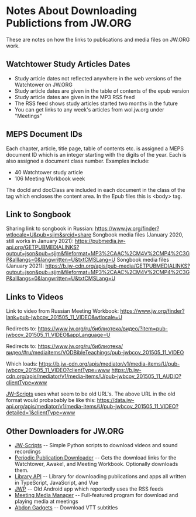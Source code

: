 # Notes About Downloading Publictions from JW.ORG

These are notes on how the links to publications and media files on JW.ORG work.

## Watchtower Study Articles Dates

* Study article dates not reflected anywhere in the web versions of the
  Watchtower on JW.ORG
* Study article dates are given in the table of contents of the epub version
* Study article dates are given in the MP3 RSS feed
* The RSS feed shows study articles started two months in the future
* You can get links to any week's articles from wol.jw.org under "Meetings"

## MEPS Document IDs

Each chapter, article, title page, table of contents etc. is assigned a MEPS 
document ID which is an integer starting with the digits of the year. Each is
also assigned a document class number. Examples include:

* 40 Watchtower study article
* 106 Meeting Workbook week

The docId and docClass are included in each document in the class of the tag
which encloses the content area. In the Epub files this is &lt;body&gt; tag.

## Link to Songbook

Sharing link to songbook in Russian:
	https://www.jw.org/finder?wtlocale=U&pub=sjjm&srcid=share
Songbook media files (January 2020, still works in January 2021):
    https://pubmedia.jw-api.org/GETPUBMEDIALINKS?output=json&pub=sjjm&fileformat=MP3%2CAAC%2CM4V%2CMP4%2C3GP&alllangs=0&langwritten=U&txtCMSLang=U
Songbook media files (January 2021):
    https://b.jw-cdn.org/apis/pub-media/GETPUBMEDIALINKS?output=json&pub=sjjm&fileformat=MP3%2CAAC%2CM4V%2CMP4%2C3GP&alllangs=0&langwritten=U&txtCMSLang=U

## Links to Videos

Link to video from Russian Meeting Workbook:
    https://www.jw.org/finder?lank=pub-jwbcov_201505_11_VIDEO&wtlocale=U

Redirects to:
	https://www.jw.org/ru/библиотека/видео/?item=pub-jwbcov_201505_11_VIDEO&appLanguage=U

Redirects to:
	https://www.jw.org/ru/библиотека/видео/#ru/mediaitems/VODBibleTeachings/pub-jwbcov_201505_11_VIDEO

Which loads:
	https://b.jw-cdn.org/apis/mediator/v1/media-items/U/pub-jwbcov_201505_11_VIDEO?clientType=www
	https://b.jw-cdn.org/apis/mediator/v1/media-items/U/pub-jwbcov_201505_11_AUDIO?clientType=www

[JW-Scripts](https://github.com/allejok96/jw-scripts) uses what seem to be old URL's. The above
URL in the old format would probabably be like this:
	https://data.jw-api.org/apis/mediator/v1/media-items/U/pub-jwbcov_201505_11_VIDEO?detailed=1&clientType=www

## Other Downloaders for JW.ORG

* [JW-Scripts](https://github.com/allejok96/jw-scripts) -- Simple Python scripts to download videos and sound recordings
* [Periodic Publication Downloader](https://github.com/mikiTesf/ppd) -- Gets the download links for the Watchtower, Awake!, and Meeting Workbook. Optionally downloads them.
* [Library API](https://github.com/BenShelton/library-api) -- Library for downloading publications and apps all written in TypeScript, JavaScript, and Vue
* [JWP](https://github.com/Dimoshka/JWP) -- Old Android app which reportedly uses the RSS feeds
* [Meeting Media Manager](https://github.com/sircharlo/meeting-media-manager) -- Full-featured program for download and playing media at meetings
* [Abdon Gadgets](https://github.com/abdon-gadgets/abdon-gadgets) -- Download VTT subtitles

